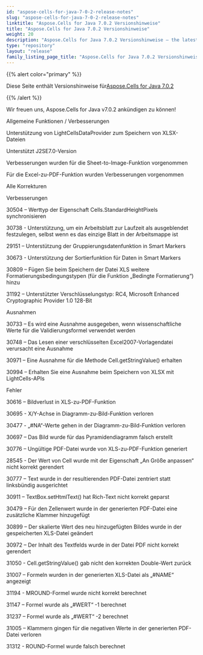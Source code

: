 ```yaml
---
id: "aspose-cells-for-java-7-0-2-release-notes"
slug: "aspose-cells-for-java-7-0-2-release-notes"
linktitle: "Aspose.Cells for Java 7.0.2 Versionshinweise"
title: "Aspose.Cells for Java 7.0.2 Versionshinweise"
weight: 20
description: "Aspose.Cells for Java 7.0.2 Versionshinweise – the latest updates and fixes."
type: "repository"
layout: "release"
family_listing_page_title: "Aspose.Cells for Java 7.0.2 Versionshinweise"
---
```

{{% alert color="primary" %}} 

 Diese Seite enthält Versionshinweise für[Aspose.Cells for Java 7.0.2](https://releases.aspose.com/cells/java/new-releases/aspose.cells-for-java-7.0.2/)

{{% /alert %}} 

 Wir freuen uns, Aspose.Cells for Java v7.0.2 ankündigen zu können!

 Allgemeine Funktionen / Verbesserungen

 Unterstützung von LightCellsDataProvider zum Speichern von XLSX-Dateien

 Unterstützt J2SE7.0-Version

 Verbesserungen wurden für die Sheet-to-Image-Funktion vorgenommen

 Für die Excel-zu-PDF-Funktion wurden Verbesserungen vorgenommen



 Alle Korrekturen



 Verbesserungen

 30504 – Werttyp der Eigenschaft Cells.StandardHeightPixels synchronisieren

 30738 - Unterstützung, um ein Arbeitsblatt zur Laufzeit als ausgeblendet festzulegen, selbst wenn es das einzige Blatt in der Arbeitsmappe ist

 29151 – Unterstützung der Gruppierungsdatenfunktion in Smart Markers

 30673 - Unterstützung der Sortierfunktion für Daten in Smart Markers

 30809 – Fügen Sie beim Speichern der Datei XLS weitere Formatierungsbedingungstypen (für die Funktion „Bedingte Formatierung“) hinzu

31192 – Unterstützter Verschlüsselungstyp: RC4, Microsoft Enhanced Cryptographic Provider 1.0 128-Bit

 Ausnahmen

 30733 – Es wird eine Ausnahme ausgegeben, wenn wissenschaftliche Werte für die Validierungsformel verwendet werden

 30748 – Das Lesen einer verschlüsselten Excel2007-Vorlagendatei verursacht eine Ausnahme

 30971 – Eine Ausnahme für die Methode Cell.getStringValue() erhalten

 30994 – Erhalten Sie eine Ausnahme beim Speichern von XLSX mit LightCells-APIs

 Fehler

 30616 – Bildverlust in XLS-zu-PDF-Funktion

 30695 - X/Y-Achse in Diagramm-zu-Bild-Funktion verloren

 30477 - „#NA“-Werte gehen in der Diagramm-zu-Bild-Funktion verloren

 30697 – Das Bild wurde für das Pyramidendiagramm falsch erstellt

 30776 – Ungültige PDF-Datei wurde von XLS-zu-PDF-Funktion generiert

 28545 - Der Wert von Cell wurde mit der Eigenschaft „An Größe anpassen“ nicht korrekt gerendert

 30777 – Text wurde in der resultierenden PDF-Datei zentriert statt linksbündig ausgerichtet

 30911 – TextBox.setHtmlText() hat Rich-Text nicht korrekt geparst

30479 – Für den Zellenwert wurde in der generierten PDF-Datei eine zusätzliche Klammer hinzugefügt

 30899 – Der skalierte Wert des neu hinzugefügten Bildes wurde in der gespeicherten XLS-Datei geändert

 30972 – Der Inhalt des Textfelds wurde in der Datei PDF nicht korrekt gerendert

 31050 - Cell.getStringValue() gab nicht den korrekten Double-Wert zurück

 31007 – Formeln wurden in der generierten XLS-Datei als „#NAME“ angezeigt

 31194 - MROUND-Formel wurde nicht korrekt berechnet

 31147 – Formel wurde als „#WERT“ -1 berechnet

 31237 – Formel wurde als „#WERT“ -2 berechnet

 31005 – Klammern gingen für die negativen Werte in der generierten PDF-Datei verloren

 31312 - ROUND-Formel wurde falsch berechnet
